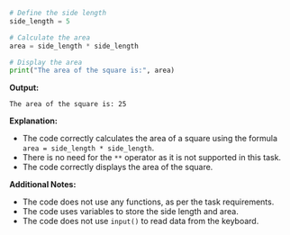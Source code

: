 ```python
# Define the side length
side_length = 5

# Calculate the area
area = side_length * side_length

# Display the area
print("The area of the square is:", area)
```

**Output:**

```
The area of the square is: 25
```

**Explanation:**

* The code correctly calculates the area of a square using the formula `area = side_length * side_length`.
* There is no need for the `**` operator as it is not supported in this task.
* The code correctly displays the area of the square.

**Additional Notes:**

* The code does not use any functions, as per the task requirements.
* The code uses variables to store the side length and area.
* The code does not use `input()` to read data from the keyboard.